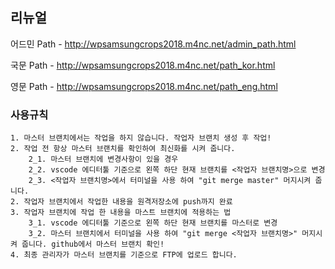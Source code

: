 ## 리뉴얼 

어드민 Path - http://wpsamsungcrops2018.m4nc.net/admin_path.html

국문   Path - http://wpsamsungcrops2018.m4nc.net/path_kor.html

영문   Path - http://wpsamsungcrops2018.m4nc.net/path_eng.html


### 사용규칙

    1. 마스터 브랜치에서는 작업을 하지 않습니다. 작업자 브랜치 생성 후 작업!
    2. 작업 전 항상 마스터 브랜치를 확인하여 최신화를 시켜 줍니다.
        2_1. 마스터 브랜치에 변경사항이 있을 경우
        2_2. vscode 에디터툴 기준으로 왼쪽 하단 현재 브랜치를 <작업자 브랜치명>으로 변경 
        2_3. <작업자 브랜치명>에서 터미널을 사용 하여 "git merge master" 머지시켜 줍니다.
    2. 작업자 브랜치에서 작업한 내용을 원격저장소에 push까지 완료
    3. 작업자 브랜치에 작업 한 내용을 마스트 브랜치에 적용하는 법
        3_1. vscode 에디터툴 기준으로 왼쪽 하단 현재 브랜치를 마스터로 변경 
        3_2. 마스터 브랜치에서 터미널을 사용 하여 "git merge <작업자 브랜치명>" 머지시켜 줍니다. github에서 마스터 브랜치 확인!
    4. 최종 관리자가 마스터 브랜치를 기준으로 FTP에 업로드 합니다.


